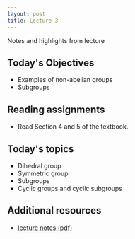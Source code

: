 ```yaml
---
layout: post
title: Lecture 3
---
```


Notes and highlights from lecture

## Today's Objectives

* Examples of non-abelian groups
* Subgroups


## Reading assignments

* Read Section 4 and 5 of the textbook.

## Today's topics
* Dihedral group
* Symmetric group
* Subgroups
* Cyclic groups and cyclic subgroups

## Additional resources

* <a target="_parent" href="https://wcasper.github.io/math407spring2022/extras/notes/lecture4-2022-02-03.pdf">lecture notes (pdf)</a>

